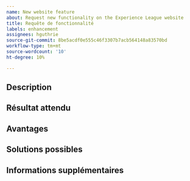 ```yaml
---
name: New website feature
about: Request new functionality on the Experience League website
title: Requête de fonctionnalité
labels: enhancement
assignees: hguthrie
source-git-commit: 8be5acdf0e555c46f3307b7acb564148a83570bd
workflow-type: tm+mt
source-wordcount: '10'
ht-degree: 10%

---
```



## Description

<!-- (REQUIRED) Describe the feature you want added. -->

## Résultat attendu

<!-- (REQUIRED) What is the expected result or behavior of this feature? -->

## Avantages

<!-- (REQUIRED) How does this feature improve the docs experience? -->

## Solutions possibles

<!-- (OPTIONAL) What would a solution for this issue look like? -->

## Informations supplémentaires

<!-- (OPTIONAL) What other information can you provide about this feature? -->

<!--
Thank you for taking the time to report this issue!
GitHub Issues in this repo should relate to the applicable codebase.

Before submitting this issue, make sure you are complying with our Code of Conduct:
https://github.com/AdobeDocs/commerce-operations.en/blob/main/code-of-conduct.md

Issues that do not comply with our Code of Conduct or do not contain enough information may be closed at the maintainers' discretion.

Feel free to remove this section before creating this issue.
-->
